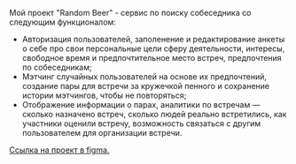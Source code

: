 Мой проект "Random Beer" - сервис по поиску собеседника со следующим функционалом:

- Авторизация пользователей, заполенение и редактирование анкеты о себе про свои персональные цели сферу деятельности, интересы, свободное время и предпочтительное место встреч, предпочтения по собеседникам;
- Мэтчинг случайных пользователей на основе их предпочтений, создание пары для встречи за кружечкой пенного и сохранение истории мэтчингов, чтобы не повторяться;
- Отображение информации о парах, аналитики по встречам — сколько назначено встреч, сколько людей реально встретились, как участники оценили встречу, возможность связаться с другим пользователем для организации встречи.

[Ссылка на проект в figma.](https://www.figma.com/file/jtcbK2gXc1bOaRGcknkFw9/Random-Beer?type=design&t=wyYirgTXEd8P8aLl-6)
